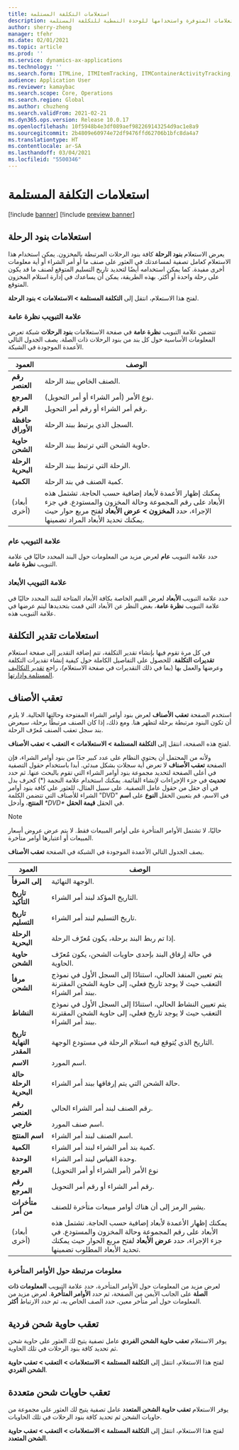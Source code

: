 ```yaml
---
title: استعلامات التكلفة المستلمة
description: يوضح هذا الموضوع كيفية البحث عن الأنواع المختلفة من الاستعلامات المتوفرة واستخدامها للوحدة النمطية للتكلفة المستلمة.
author: sherry-zheng
manager: tfehr
ms.date: 02/01/2021
ms.topic: article
ms.prod: ''
ms.service: dynamics-ax-applications
ms.technology: ''
ms.search.form: ITMLine, ITMItemTracking, ITMContainerActivityTracking, ITMContainerTracking
audience: Application User
ms.reviewer: kamaybac
ms.search.scope: Core, Operations
ms.search.region: Global
ms.author: chuzheng
ms.search.validFrom: 2021-02-21
ms.dyn365.ops.version: Release 10.0.17
ms.openlocfilehash: 10f5948b4e3df089aef982269143254d9ac1e8a9
ms.sourcegitcommit: 2b4809e60974e72df9476ffd62706b1bfc8da4a7
ms.translationtype: HT
ms.contentlocale: ar-SA
ms.lasthandoff: 03/04/2021
ms.locfileid: "5500346"
---
```

# <a name="landed-cost-inquiries"></a>استعلامات التكلفة المستلمة

[!include [banner](../../includes/banner.md)]
[!include [preview banner](../includes/preview-banner.md)]

## <a name="voyage-line-inquiries"></a>استعلامات بنود الرحلة

يعرض الاستعلام **بنود الرحلة** كافة بنود الرحلات المرتبطة بالمخزون. يمكن استخدام هذا الاستعلام كعامل تصفية لمساعدتك في العثور على صنف ما أو أمر الشراء أو أية معلومات أخرى مفيدة. كما يمكن استخدامه أيضًا لتحديد تاريخ التسليم المتوقع لصنف ما قد يكون على رحلة واحدة أو أكثر. بهذه الطريقة، يمكن أن يساعدك في إدارة استلام المخزون المتوقع.

لفتح هذا الاستعلام، انتقل إلى **التكلفة المستلمة \> الاستعلامات \> بنود الرحلة**.

### <a name="overview-tab"></a>علامة التبويب نظرة عامة

تتضمن علامة التبويب **نظرة عامة** في صفحة الاستعلامات **بنود الرحلات** شبكة تعرض المعلومات الأساسية حول كل بند من بنود الرحلات ذات الصلة. يصف الجدول التالي الأعمدة الموجودة في الشبكة.

| العمود | الوصف |
|---|---|
| **رقم العنصر** | الصنف الخاص ببند الرحلة. |
| **المرجع** | نوع الأمر (أمر الشراء أو أمر التحويل). |
| **الرقم** | رقم أمر الشراء أو رقم أمر التحويل. |
| **حافظة الأوراق** | السجل الذي يرتبط ببند الرحلة. |
| **حاوية الشحن** | حاوية الشحن التي ترتبط ببند الرحلة. |
| **الرحلة البحرية** | الرحلة التي ترتبط ببند الرحلة. |
| **الكمية** | كمية الصنف في بند الرحلة. |
| (أبعاد أخرى) | يمكنك إظهار الأعمدة لأبعاد إضافية حسب الحاجة. تشتمل هذه الأبعاد على رقم المجموعة وحالة المخزون والمستودع. في جزء الإجراء، حدد **المخزون \> عرض الأبعاد** لفتح مربع حوار حيث يمكنك تحديد الأبعاد المراد تضمينها. |

### <a name="general-tab"></a>علامة التبويب عام

حدد علامة التبويب **عام** لعرض مزيد من المعلومات حول البند المحدد حاليًا في علامة التبويب **نظرة عامة**.

### <a name="dimensions-tab"></a>علامة التبويب الأبعاد

حدد علامة التبويب **الأبعاد** لعرض القيم الخاصة بكافة الأبعاد المتاحة للبند المحدد حاليًا في علامة التبويب **نظرة عامة**، بغض النظر عن الأبعاد التي قمت بتحديدها ليتم عرضها في علامة التبويب هذه.

## <a name="cost-estimate-inquiries"></a>استعلامات تقدير التكلفة

في كل مرة تقوم فيها بإنشاء تقدير التكلفة، تتم إضافة التقدير إلى صفحة استعلام **تقديرات التكلفة**. للحصول على التفاصيل الكاملة حول كيفية إنشاء تقديرات التكلفة وعرضها والعمل بها (بما في ذلك التقديرات في صفحة الاستعلام)، راجع [تقدير التكاليف المستلمة وإدارتها](estimate-manage-landed-costs.md).

## <a name="item-tracking"></a>تعقب الأصناف

استخدم الصفحة **تعقب الأصناف** لعرض بنود أوامر الشراء المفتوحة وحالتها الحالية. لا يلزم أن تكون البنود مرتبطة برحلة لتظهر هنا. ومع ذلك، إذا كان الصنف مرتبطًا برحلة، سيعرض بند سجل تعقب الصنف مُعرّف الرحلة.

لفتح هذه الصفحة، انتقل إلى **التكلفة المستلمة \> الاستعلامات \> التعقب \> تعقب الأصناف**.

ولأنه من المحتمل أن يحتوي النظام على عدد كبير جدًا من بنود أوامر الشراء، فإن الصفحة **تعقب الأصناف** لا تعرض أية سجلات بشكل مبدئي. أبدا باستخدام حقول التصفية في أعلى الصفحة لتحديد مجموعة بنود أوامر الشراء التي تقوم بالبحث عنها. ثم حدد **تحديث** في جزء الإجراءات لإنشاء القائمة. يمكنك استخدام علامة النجمة (\*) كحرف بدل في أي حقل من حقول عامل التصفية. على سبيل المثال، للعثور علي كافة بنود أوامر الشراء للأصناف التي تتضمن الكلمة "DVD" في الاسم، قم بتعيين الحقل **النوع** على **اسم المنتج**، وأدخل *\*DVD\** في الحقل **قيمة الحقل**.

> [!NOTE]
> حاليًا، لا تشتمل الأوامر المتأخرة على أوامر المبيعات فقط. لا يتم عرض عروض أسعار المبيعات أو اعتبارها أوامر متأخرة.

يصف الجدول التالي الأعمدة الموجودة في الشبكة في الصفحة **تعقب الأصناف**.

| العمود | الوصف |
|---|---|
| **إلى المرفأ** | الوجهة النهائية. |
| **تاريخ التأكيد** | التاريخ المؤكد لبند أمر الشراء. |
| **تاريخ التسليم** | تاريخ التسليم لبند أمر الشراء. |
| **الرحلة البحرية** | إذا تم ربط البند برحلة، يكون مُعرّف الرحلة. |
| **حاوية الشحن** | في حالة إرفاق البند بإحدى حاويات الشحن، يكون مُعرّف الحاوية. |
| **مرفأ الشحن** | يتم تعيين المنفذ الحالي، استنادًا إلى السجل الأول في نموذج التعقب حيث لا يوجد تاريخ فعلي، إلى حاوية الشحن المقترنة ببند أمر الشراء. |
| **النشاط** | يتم تعيين النشاط الحالي، استنادًا إلى السجل الأول في نموذج التعقب حيث لا يوجد تاريخ فعلي، إلى حاوية الشحن المقترنة ببند أمر الشراء. |
| **تاريخ النهاية المقدر** | التاريخ الذي يُتوقع فيه استلام الرحلة في مستودع الوجهة. |
| **الاسم** | اسم المورد. |
| **حالة الرحلة البحرية** | حالة الشحن التي يتم إرفاقها ببند أمر الشراء. |
| **رقم العنصر** | رقم الصنف لبند أمر الشراء الحالي. |
| **خارجي** | اسم صنف المورد. |
| **اسم المنتج** | اسم الصنف لبند أمر الشراء. |
| **الكمية** | كمية بند أمر الشراء لبند أمر الشراء. |
| **الوحدة** | وحدة القياس لبند أمر الشراء. |
| **المرجع** | نوع الأمر (أمر الشراء أو أمر التحويل) |
| **رقم المرجع** | رقم أمر الشراء أو رقم أمر التحويل. |
| **متأخرات من أمر** | يشير الرمز إلى أن هناك أوامر مبيعات متأخرة للصنف. |
| (أبعاد أخرى) | يمكنك إظهار الأعمدة لأبعاد إضافية حسب الحاجة. تشتمل هذه الأبعاد على رقم المجموعة وحالة المخزون والمستودع. في جزء الإجراء، حدد **عرض الأبعاد** لفتح مربع الحوار حيث يمكنك تحديد الأبعاد المطلوب تضمينها. |

### <a name="related-information-about-backorders"></a>معلومات مرتبطة حول الأوامر المتأخرة

لعرض مزيد من المعلومات حول الأوامر المتأخرة، حدد علامة التبويب **المعلومات ذات الصلة** على الجانب الأيمن من الصفحة، ثم حدد **الأوامر المتأخرة**. لعرض مزيد من المعلومات حول أمر متأخر معين، حدد الصف الخاص به، ثم حدد الارتباط **أكثر**.

## <a name="individual-shipping-container-tracking"></a>تعقب حاوية شحن فردية

يوفر الاستعلام **تعقب حاوية الشحن الفردي** عامل تصفية يتيح لك العثور على حاوية شحن ثم تحديد كافة بنود الرحلات في تلك الحاوية.

لفتح هذا الاستعلام، انتقل إلى **التكلفة المستلمة \> الاستعلامات \> التعقب \> تعقب حاوية الشحن الفردي**.

## <a name="multiple-shipping-container-tracking"></a>تعقب حاويات شحن متعددة

يوفر الاستعلام **تعقب حاوية الشحن المتعدد** عامل تصفية يتيح لك العثور على مجموعة من حاويات الشحن ثم تحديد كافة بنود الرحلات في تلك الحاويات.

لفتح هذا الاستعلام، انتقل إلى **التكلفة المستلمة \> الاستعلامات \> التعقب \> تعقب حاوية الشحن المتعدد**.
